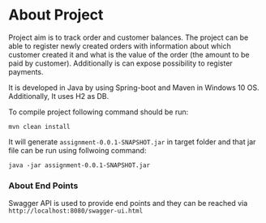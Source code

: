 # About Project
Project aim is to track order and customer balances. The project can be able to register newly created orders with information about which customer created it and what is the value of the order (the amount to be paid by customer). Additionally is can expose possibility to register payments.

It is developed in Java by using Spring-boot and Maven in Windows 10 OS. Additionally, It uses H2 as DB.

To compile project following command should be run:

```
mvn clean install
```
It will generate `assignment-0.0.1-SNAPSHOT.jar` in target folder and that jar file can be run using follwoing command:

`java -jar assignment-0.0.1-SNAPSHOT.jar`


### About End Points

Swagger API is used to provide end points and they can be reached via `http://localhost:8080/swagger-ui.html`